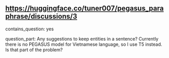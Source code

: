## https://huggingface.co/tuner007/pegasus_paraphrase/discussions/3

contains_question: yes

question_part: Any suggestions to keep entities in a sentence?
Currently there is no PEGASUS model for Vietnamese language, so I use T5 instead. Is that part of the problem?